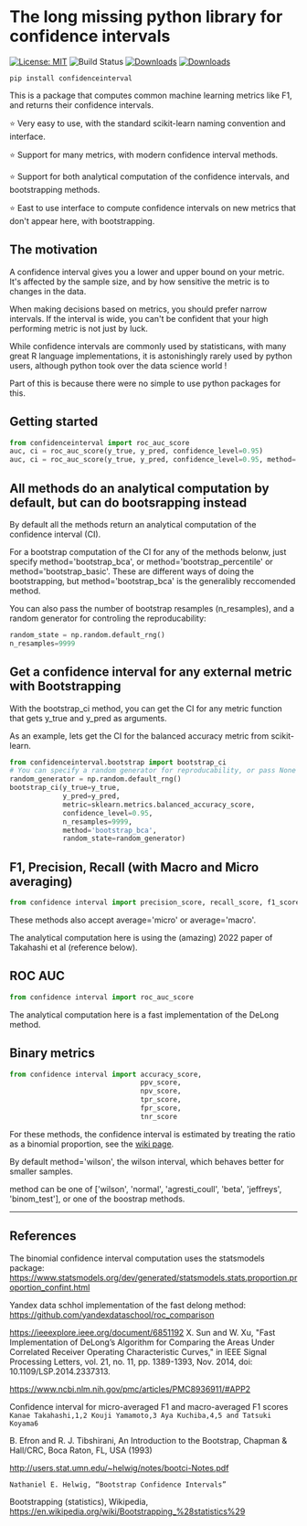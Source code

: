 # The long missing python library for confidence intervals

[![License: MIT](https://img.shields.io/badge/License-MIT-yellow.svg)](https://opensource.org/licenses/MIT)
![Build Status](https://github.com/jacobgil/confidenceinterval/workflows/Tests/badge.svg)
[![Downloads](https://static.pepy.tech/personalized-badge/confidenceinterval?period=month&units=international_system&left_color=black&right_color=brightgreen&left_text=Monthly%20Downloads)](https://pepy.tech/project/confidenceinterval)
[![Downloads](https://static.pepy.tech/personalized-badge/confidenceinterval?period=total&units=international_system&left_color=black&right_color=blue&left_text=Total%20Downloads)](https://pepy.tech/project/confidenceinterval)


`pip install confidenceinterval`

This is a package that computes common machine learning metrics like F1, and returns their confidence intervals.


⭐ Very easy to use, with the standard scikit-learn naming convention and interface.

⭐ Support for many metrics, with modern confidence interval methods.

⭐ Support for both analytical computation of the confidence intervals, and bootstrapping methods.

⭐ East to use interface to compute confidence intervals on new metrics that don't appear here, with bootstrapping.

## The motivation

A confidence interval gives you a lower and upper bound on your metric. It's affected by the sample size, and by how sensitive the metric is to changes in the data.

When making decisions based on metrics, you should prefer narrow intervals. If the interval is wide, you can't be confident that your high performing metric is not just by luck.

While confidence intervals are commonly used by statisticans, with many great R language implementations,
it is astonishingly rarely used by python users, although python took over the data science world !

Part of this is because there were no simple to use python packages for this.


## Getting started

```python
from confidenceinterval import roc_auc_score
auc, ci = roc_auc_score(y_true, y_pred, confidence_level=0.95)
auc, ci = roc_auc_score(y_true, y_pred, confidence_level=0.95, method='bootstrap_bca')
```

## All methods do an analytical computation by default, but can do bootsrapping instead
By default all the methods return an analytical computation of the confidence interval (CI).

For a bootstrap computation of the CI for any of the methods belonw, just specify method='bootstrap_bca', or method='bootstrap_percentile' or method='bootstrap_basic'.
These are different ways of doing the bootstrapping, but method='bootstrap_bca' is the generalibly reccomended method.

You can also pass the number of bootstrap resamples (n_resamples), and a random generator for controling the reproducability:

```python
random_state = np.random.default_rng()
n_resamples=9999
```

## Get a confidence interval for any external metric with Bootstrapping
With the bootstrap_ci method, you can get the CI for any metric function that gets y_true and y_pred as arguments.

As an example, lets get the CI for the balanced accuracy metric from scikit-learn.

```python
from confidenceinterval.bootstrap import bootstrap_ci
# You can specify a random generator for reproducability, or pass None
random_generator = np.random.default_rng()
bootstrap_ci(y_true=y_true,
             y_pred=y_pred,
             metric=sklearn.metrics.balanced_accuracy_score,
             confidence_level=0.95,
             n_resamples=9999,
             method='bootstrap_bca',
             random_state=random_generator)
```

## F1, Precision, Recall (with Macro and Micro averaging)
```python
from confidence interval import precision_score, recall_score, f1_score
```

These methods also accept average='micro' or average='macro'.

The analytical computation here is using the (amazing) 2022 paper of Takahashi et al (reference below). 


## ROC AUC
```python
from confidence interval import roc_auc_score
```
The analytical computation here is a fast implementation of the DeLong method.


## Binary metrics
```python
from confidence interval import accuracy_score,
                                ppv_score,
                                npv_score,
                                tpr_score,
                                fpr_score,
                                tnr_score
```

For these methods, the confidence interval is estimated by treating the ratio as a binomial proportion,
see the [wiki page](https://en.wikipedia.org/wiki/Binomial_proportion_confidence_interval).

By default method='wilson', the wilson interval, which behaves better for smaller samples.

method can be one of ['wilson', 'normal', 'agresti_coull', 'beta', 'jeffreys', 'binom_test'], or one of the boostrap methods.

----------

## References

The binomial confidence interval computation uses the statsmodels package:
https://www.statsmodels.org/dev/generated/statsmodels.stats.proportion.proportion_confint.html

Yandex data schhol implementation of the fast delong method:
https://github.com/yandexdataschool/roc_comparison

https://ieeexplore.ieee.org/document/6851192
X. Sun and W. Xu, "Fast Implementation of DeLong’s Algorithm for Comparing the Areas Under Correlated Receiver Operating Characteristic Curves," in IEEE Signal Processing Letters, vol. 21, no. 11, pp. 1389-1393, Nov. 2014, doi: 10.1109/LSP.2014.2337313.

https://www.ncbi.nlm.nih.gov/pmc/articles/PMC8936911/#APP2

Confidence interval for micro-averaged F1 and macro-averaged F1 scores
`Kanae Takahashi,1,2 Kouji Yamamoto,3 Aya Kuchiba,4,5 and Tatsuki Koyama6`

B. Efron and R. J. Tibshirani, An Introduction to the Bootstrap, Chapman & Hall/CRC, Boca Raton, FL, USA (1993)

http://users.stat.umn.edu/~helwig/notes/bootci-Notes.pdf

`Nathaniel E. Helwig, “Bootstrap Confidence Intervals”`

Bootstrapping (statistics), Wikipedia, https://en.wikipedia.org/wiki/Bootstrapping_%28statistics%29